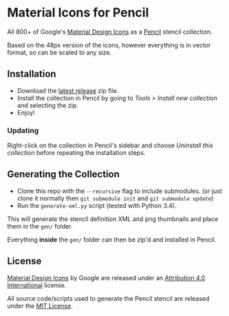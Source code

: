 # Material Icons for Pencil
All 800+ of Google's [Material Design Icons](https://github.com/google/material-design-icons) as a [Pencil](https://github.com/prikhi/pencil) stencil collection.

Based on the 48px version of the icons, however everything is in vector format, so can be scaled to any size.

## Installation
- Download the [latest release](https://github.com/nathanielw/Material-Icons-for-Pencil/releases/latest) zip file.
- Install the collection in Pencil by going to *Tools > Install new collection* and selecting the zip.
- Enjoy!

### Updating
Right-click on the collection in Pencil's sidebar and choose _Uninstall this collection_ before repeating the installation steps.

## Generating the Collection
- Clone this repo with the `--recursive` flag to include submodules. (or just clone it normally then `git submodule init` and `git submodule update`)
- Run the `generate-xml.py` script (tested with Python 3.4).

This will generate the stencil definition XML and png thumbnails and place them in the `gen/` folder.

Everything **inside** the `gen/` folder can then be zip'd and installed in Pencil.

## License
[Material Design Icons](https://github.com/google/material-design-icons) by Google are released under an [Attribution 4.0 International](http://creativecommons.org/licenses/by/4.0/) license.

All source code/scripts used to generate the Pencil stencil are released under the [MIT License](http://opensource.org/licenses/mit-license.php).
